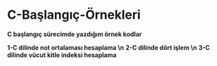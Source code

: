 # C-Başlangıç-Örnekleri

**C başlangıç sürecimde yazdığım örnek kodlar**

**1-C dilinde not ortalaması hesaplama \n**
**2-C dilinde dört işlem \n**
**3-C dilinde vücut kitle indeksi hesaplama**
